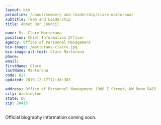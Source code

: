 ```yaml
---
layout: bio
permalink: /about/members-and-leadership/clare-martorana/
subtitle: Team and Leadership
title: About Our Council

name: Ms. Clare Martorana
position: Chief Information Officer
agency: Office of Personnel Management
bio-image: /martorana-claire.jpg
bio-image-alt-text: Clare Martorana
phone:
email:
firstName: Clare
lastName: Martorana
code: 027
updated: 2019-12-17T12:30:30Z

address: Office of Personnel Management 1900 E Street, NW Room 5415
city: Washington
state: DC
zip: 20415
---
```


Official biography information coming soon.
